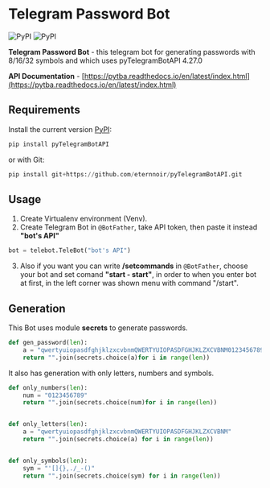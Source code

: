 # Telegram Password Bot

![PyPI](https://img.shields.io/pypi/v/pyTelegramBotAPI)
![PyPI](https://img.shields.io/pypi/pyversions/pyTelegramBotAPI?color=red)

**Telegram Password Bot** - this telegram bot for generating passwords with 8/16/32 symbols and which uses pyTelegramBotAPI 4.27.0

**API Documentation** - [https://pytba.readthedocs.io/en/latest/index.html](https://pytba.readthedocs.io/en/latest/index.html)

## Requirements
Install the current version [PyPI](https://pypi.org/project/pyTelegramBotAPI/):
```python
pip install pyTelegramBotAPI
```
or with Git:

```python
pip install git+https://github.com/eternnoir/pyTelegramBotAPI.git
```

## Usage
1. Create Virtualenv environment (Venv).
2. Create Telegram Bot in ```@BotFather```, take API token, then paste it instead **"bot's API"**
```python
bot = telebot.TeleBot("bot's API")
```
3. Also if you want you can write **/setcommands** in ```@BotFather```, choose your bot and set comand **"start - start"**, in order to when you enter bot at first, in the left corner was shown menu with command "/start".

## Generation

This Bot uses module **secrets** to generate passwords.

```python
def gen_password(len):
    a = "qwertyuiopasdfghjklzxcvbnmQWERTYUIOPASDFGHJKLZXCVBNM0123456789'[]{},./_-()"
    return "".join(secrets.choice(a)for i in range(len))
```

It also has generation with only letters, numbers and symbols.

```python
def only_numbers(len):
    num = "0123456789"
    return "".join(secrets.choice(num)for i in range(len))


def only_letters(len):
    a = "qwertyuiopasdfghjklzxcvbnmQWERTYUIOPASDFGHJKLZXCVBNM"
    return "".join(secrets.choice(a) for i in range(len))


def only_symbols(len):
    sym = "'[]{},./_-()"
    return "".join(secrets.choice(sym) for i in range(len))
```
